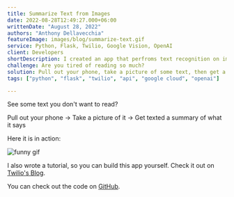 ```yaml
---
title: Summarize Text from Images
date: 2022-08-28T12:49:27.000+06:00
writtenDate: "August 28, 2022"
authors: "Anthony Dellavecchia"
featureImage: images/blog/summarize-text.gif
service: Python, Flask, Twilio, Google Vision, OpenAI
client: Developers
shortDescription: I created an app that perfroms text recognition on images, then sends you a summary of what it says.
challenge: Are you tired of reading so much?
solution: Pull out your phone, take a picture of some text, then get a summary of what it says.
tags: ["python", "flask", "twilio", "api", "google cloud", "openai"]

---
```


See some text you don't want to read?

Pull out your phone -> Take a picture of it -> Get texted a summary of what it says

Here it is in action:

![funny gif](/images/portfolio/summarize.gif)

I also wrote a tutorial, so you can build this app yourself. Check it out on [Twilio's Blog](https://www.twilio.com/blog/summarize-text-from-images-using-ai-and-twilio).

You can check out the code on [GitHub](https://github.com/anthonyjdella/summarize-text).
